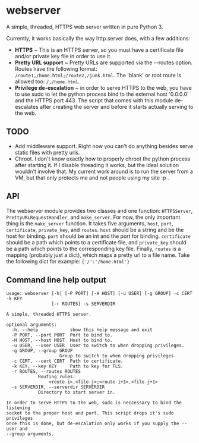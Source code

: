 # webserver
A simple, threaded, HTTPS web server written in pure Python 3.

Currently, it works basically the way http.server does, with a few additions:

* **HTTPS** ~ This is an HTTPS server, so you must have a certificate file and/or private key file in order to use it.
* **Pretty URL support** ~ Pretty URLs are supported via the --routes option. Routes have the following format: `/route1,/home.html;/route2,/junk.html`. The 'blank' or root route is allowed too: `/,/home.html`.
* **Privilege de-escalation** ~ in order to serve HTTPS to the web, you have to use sudo to let the python process bind to the external host '0.0.0.0' and the HTTPS port 443. The script that comes with this module de-escalates after creating the server and before it starts actually serving to the web.

## TODO
* Add middleware support. Right now you can't do anything besides serve static files with pretty urls.
* Chroot. I don't know exactly how to properly chroot the python process after starting it. If I disable threading it works, but the ideal solution wouldn't involve that. My current work around is to run the server from a VM, but that only protects me and not people using my site :p .

## API
The webserver module provides two classes and one function: `HTTPSServer`, `PrettyURLRequestHandler`, and `make_server`. For now, the only important thing is the `make_server` function.
It takes five arguments, `host`, `port`, `certificate`, `private_key`, and `routes`. `host` should be a string and be the host for binding. `port` should be an int and the port for binding. `certificate` should be a path which points to a certificate file, and `private_key` should be a path which points to the corresponding key file. Finally, `routes` is a mapping (probably just a dict), which maps a pretty url to a file name. Take the following dict for example: `{'/':'/home.html'}`

## Command line help output
```
usage: webserver [-h] [-P PORT] [-H HOST] [-u USER] [-g GROUP] -c CERT -k KEY
                 [-r ROUTES] -s SERVERDIR

A simple, threaded HTTPS server.

optional arguments:
  -h, --help            show this help message and exit
  -P PORT, --port PORT  Port to bind to.
  -H HOST, --host HOST  Host to bind to.
  -u USER, --user USER  User to switch to when dropping privileges.
  -g GROUP, --group GROUP
	                Group to switch to when dropping privileges.
  -c CERT, --cert CERT  Path to certificate.
  -k KEY, --key KEY     Path to key for TLS.
  -r ROUTES, --routes ROUTES
			Routing rules:
		        <route-i>,<file-j>;<route-i+1>,<file-j+1>
  -s SERVERDIR, --serverdir SERVERDIR
			Directory to start server in.

In order to serve HTTPS to the web, sudo is neccessary to bind the listening
socket to the proper host and port. This script drops it's sudo privileges
once this is done, but de-escalation only works if you supply the --user and
--group arguments.
```
